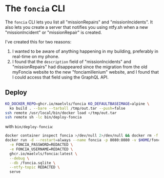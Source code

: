 # The `foncia` CLI

The `foncia` CLI lets you list all "missionRepairs" and "missionIncidents". It
also lets you create a server that notifies you using ntfy.sh when a new
"missionIncident" or "missionRepair" is created.

I've created this for two reasons:

1. I wanted to be aware of anything happening in my building, preferably in
   real-time on my phone.
2. I found that the `description` field of "missionIncidents" and
   "missionRepairs" had disappeared since the migration from the old myFoncia
   website to the new "fonciamillenium" website, and I found that I could access
   that field using the GraphQL API.

## Deploy

```bash
KO_DOCKER_REPO=ghcr.io/maelvls/foncia KO_DEFAULTBASEIMAGE=alpine \
  ko build . --bare --tarball /tmp/out.tar --push=false
ssh remote /usr/local/bin/docker load </tmp/out.tar
ssh remote sh -lc bin/deploy-foncia
```

with `bin/deploy-foncia`:

```bash
docker container inspect foncia >/dev/null 2>/dev/null && docker rm -f foncia || true
docker run -d --restart=always --name foncia -p 8080:8080 -v $HOME/foncia.sqlite:/foncia.sqlite \
  -e FONCIA_PASSWORD=REDACTED \
  -e FONCIA_USERNAME=REDACTED \
  ghcr.io/maelvls/foncia:latest \
  --debug \
  --db /foncia.sqlite \
  --ntfy-topic REDACTED \
  serve
```
